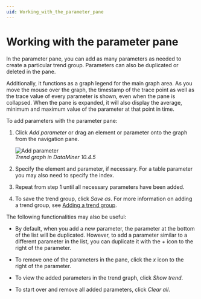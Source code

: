 ```yaml
---
uid: Working_with_the_parameter_pane
---
```


# Working with the parameter pane

In the parameter pane, you can add as many parameters as needed to create a particular trend group. Parameters can also be duplicated or deleted in the pane.

Additionally, it functions as a graph legend for the main graph area. As you move the mouse over the graph, the timestamp of the trace point as well as the trace value of every parameter is shown, even when the pane is collapsed. When the pane is expanded, it will also display the average, minimum and maximum value of the parameter at that point in time.

To add parameters with the parameter pane:

1. Click *Add parameter* or drag an element or parameter onto the graph from the navigation pane.

   ![Add parameter](~/dataminer/images/Add_Parameters.png)<br>*Trend graph in DataMiner 10.4.5*

1. Specify the element and parameter, if necessary. For a table parameter you may also need to specify the index.

1. Repeat from step 1 until all necessary parameters have been added.

1. To save the trend group, click *Save as*. For more information on adding a trend group, see [Adding a trend group](xref:Working_with_the_trend_groups_pane#adding-a-trend-group).

The following functionalities may also be useful:

- By default, when you add a new parameter, the parameter at the bottom of the list will be duplicated. However, to add a parameter similar to a different parameter in the list, you can duplicate it with the *+* icon to the right of the parameter.

- To remove one of the parameters in the pane, click the *x* icon to the right of the parameter.

- To view the added parameters in the trend graph, click *Show trend*.

- To start over and remove all added parameters, click *Clear all*.
